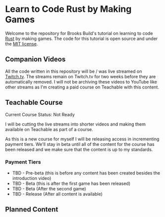 # Learn to Code Rust by Making Games

Welcome to the repository for Brooks Build's tutorial on learning to code [Rust](https://www.rust-lang.org/) by making games. The code for this tutorial is open source and under the [MIT license](LICENSE). 

## Companion Videos

All the code written in this repository will be / was live streamed on [Twitch.tv](https://www.twitch.tv/brookzerker). The streams remain on Twitch.tv for two weeks before they are automatically removed. I will not be archiving these videos to YouTube like other streams as I'm creating a paid course on Teachable with this content.

## Teachable Course

Current Course Status: Not Ready

I will be cutting the live streams into shorter videos and making them available on Teachable as part of a course.

As this is a new course for myself I will be releasing access in incrementing payment tiers. We'll stay in beta until all of the content for the course has been released and we make sure that the content is up to my standards.

### Payment Tiers

* TBD  - Pre-beta (this is before any content has been created besides the introduction video)
* TBD  - Beta (this is after the first game has been released)
* TBD  - Beta (After the second game)
* TBD  - Release (After all content is available)

## Planned Content

